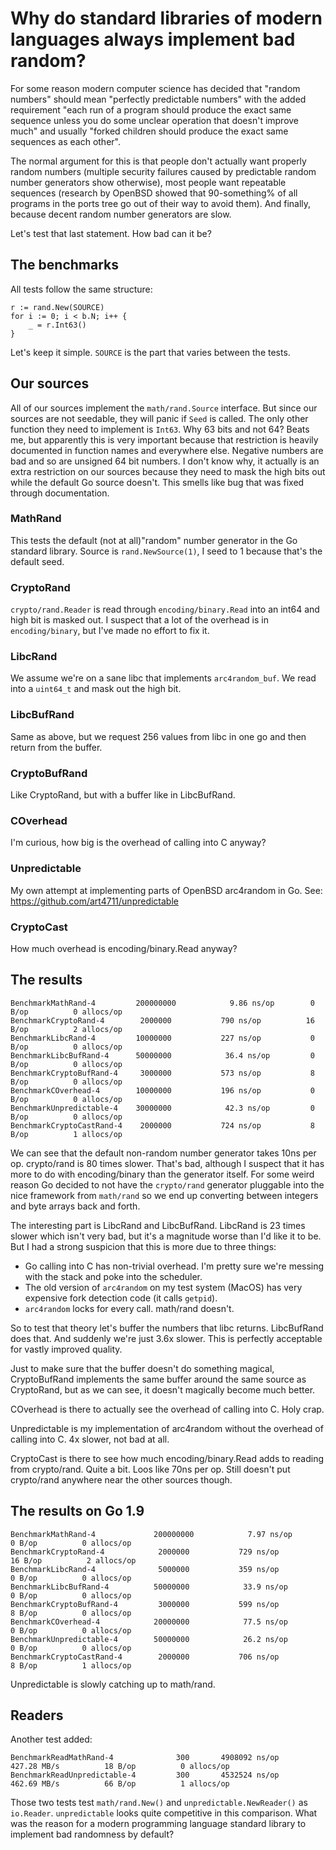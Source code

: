 # Why do standard libraries of modern languages always implement bad random? #

For some reason modern computer science has decided that "random
numbers" should mean "perfectly predictable numbers" with the added
requirement "each run of a program should produce the exact same
sequence unless you do some unclear operation that doesn't improve
much" and usually "forked children should produce the exact same
sequences as each other".

The normal argument for this is that people don't actually want
properly random numbers (multiple security failures caused by
predictable random number generators show otherwise), most people want
repeatable sequences (research by OpenBSD showed that 90-something% of
all programs in the ports tree go out of their way to avoid them). And
finally, because decent random number generators are slow.

Let's test that last statement. How bad can it be?

## The benchmarks ##

All tests follow the same structure:

    r := rand.New(SOURCE)
    for i := 0; i < b.N; i++ {
    	_ = r.Int63()
    }

Let's keep it simple. `SOURCE` is the part that varies between the
tests.

## Our sources ##

All of our sources implement the `math/rand.Source` interface. But
since our sources are not seedable, they will panic if `Seed` is
called. The only other function they need to implement is `Int63`. Why
63 bits and not 64? Beats me, but apparently this is very important
because that restriction is heavily documented in function names and
everywhere else. Negative numbers are bad and so are unsigned 64 bit
numbers. I don't know why, it actually is an extra restriction on our
sources because they need to mask the high bits out while the default
Go source doesn't. This smells like bug that was fixed through
documentation.

### MathRand ###

This tests the default (not at all)"random" number generator in the Go
standard library. Source is `rand.NewSource(1)`, I seed to 1 because
that's the default seed.

### CryptoRand ###

`crypto/rand.Reader` is read through `encoding/binary.Read` into an
int64 and high bit is masked out. I suspect that a lot of the overhead
is in `encoding/binary`, but I've made no effort to fix it.

### LibcRand ###

We assume we're on a sane libc that implements `arc4random_buf`. We
read into a `uint64_t` and mask out the high bit.

### LibcBufRand ###

Same as above, but we request 256 values from libc in one go and then
return from the buffer.

### CryptoBufRand ###

Like CryptoRand, but with a buffer like in LibcBufRand.

### COverhead ###

I'm curious, how big is the overhead of calling into C anyway?

### Unpredictable ###

My own attempt at implementing parts of OpenBSD arc4random in Go.
See: https://github.com/art4711/unpredictable

### CryptoCast ###

How much overhead is encoding/binary.Read anyway?

## The results ##

    BenchmarkMathRand-4     	200000000	         9.86 ns/op	       0 B/op	       0 allocs/op
    BenchmarkCryptoRand-4   	 2000000	       790 ns/op	      16 B/op	       2 allocs/op
    BenchmarkLibcRand-4     	10000000	       227 ns/op	       0 B/op	       0 allocs/op
    BenchmarkLibcBufRand-4  	50000000	        36.4 ns/op	       0 B/op	       0 allocs/op
    BenchmarkCryptoBufRand-4	 3000000	       573 ns/op	       8 B/op	       0 allocs/op
    BenchmarkCOverhead-4    	10000000	       196 ns/op	       0 B/op	       0 allocs/op
    BenchmarkUnpredictable-4	30000000	        42.3 ns/op	       0 B/op	       0 allocs/op
    BenchmarkCryptoCastRand-4	 2000000	       724 ns/op	       8 B/op	       1 allocs/op

We can see that the default non-random number generator takes 10ns per
op. crypto/rand is 80 times slower. That's bad, although I suspect
that it has more to do with encoding/binary than the generator itself.
For some weird reason Go decided to not have the `crypto/rand`
generator pluggable into the nice framework from `math/rand` so we end
up converting between integers and byte arrays back and forth.

The interesting part is LibcRand and LibcBufRand. LibcRand is 23 times
slower which isn't very bad, but it's a magnitude worse than I'd like
it to be. But I had a strong suspicion that this is more due to three
things:

 - Go calling into C has non-trivial overhead. I'm pretty sure we're
   messing with the stack and poke into the scheduler.
 - The old version of `arc4random` on my test system (MacOS) has
   very expensive fork detection code (it calls `getpid`).
 - `arc4random` locks for every call. math/rand doesn't.

So to test that theory let's buffer the numbers that libc returns.
LibcBufRand does that. And suddenly we're just 3.6x slower. This is
perfectly acceptable for vastly improved quality.

Just to make sure that the buffer doesn't do something magical,
CryptoBufRand implements the same buffer around the same source as
CryptoRand, but as we can see, it doesn't magically become much
better.

COverhead is there to actually see the overhead of calling into
C. Holy crap.

Unpredictable is my implementation of arc4random without the
overhead of calling into C. 4x slower, not bad at all.

CryptoCast is there to see how much encoding/binary.Read adds to
reading from crypto/rand. Quite a bit. Loos like 70ns per op. Still
doesn't put crypto/rand anywhere near the other sources though.

## The results on Go 1.9 ##

    BenchmarkMathRand-4         	200000000	         7.97 ns/op	       0 B/op	       0 allocs/op
    BenchmarkCryptoRand-4       	 2000000	       729 ns/op	      16 B/op	       2 allocs/op
    BenchmarkLibcRand-4         	 5000000	       359 ns/op	       0 B/op	       0 allocs/op
    BenchmarkLibcBufRand-4      	50000000	        33.9 ns/op	       0 B/op	       0 allocs/op
    BenchmarkCryptoBufRand-4    	 3000000	       599 ns/op	       8 B/op	       0 allocs/op
    BenchmarkCOverhead-4        	20000000	        77.5 ns/op	       0 B/op	       0 allocs/op
    BenchmarkUnpredictable-4    	50000000	        26.2 ns/op	       0 B/op	       0 allocs/op
    BenchmarkCryptoCastRand-4   	 2000000	       706 ns/op	       8 B/op	       1 allocs/op

Unpredictable is slowly catching up to math/rand.

## Readers ##

Another test added:

    BenchmarkReadMathRand-4        	     300	   4908092 ns/op	 427.28 MB/s	      18 B/op	       0 allocs/op
    BenchmarkReadUnpredictable-4   	     300	   4532524 ns/op	 462.69 MB/s	      66 B/op	       1 allocs/op

Those two tests test `math/rand.New()` and `unpredictable.NewReader()`
as `io.Reader`. `unpredictable` looks quite competitive in this
comparison. What was the reason for a modern programming language
standard library to implement bad randomness by default?